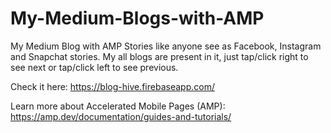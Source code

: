 # My-Medium-Blogs-with-AMP

My Medium Blog with AMP Stories like anyone see as Facebook, Instagram and Snapchat stories.
My all blogs are present in it, just tap/click right to see next or tap/click left to see previous.

Check it here: https://blog-hive.firebaseapp.com/

Learn more about Accelerated Mobile Pages (AMP): https://amp.dev/documentation/guides-and-tutorials/
